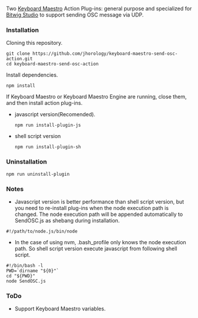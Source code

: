 Two [Keyboard Maestro](http://www.keyboardmaestro.com) Action Plug-ins: general purpose and specialized for [Bitwig Studio](http://www.bitwig.com) to support sending OSC message via UDP.

### Installation
Cloning this repository.
```shellscript
git clone https://github.com/jhorology/keyboard-maestro-send-osc-action.git
cd keyboard-maestro-send-osc-action
```
Install dependencies.
```shellscript
npm install
```
If Keyboard Maestro or Keyboard Maestro Engine are running, close them, and then install action plug-ins.
  - javascript version(Recomended).
    ```shellscript
    npm run install-plugin-js
    ```
  - shell script version
    ```shellscript
    npm run install-plugin-sh
    ```

### Uninstallation
```shellscript
npm run uninstall-plugin
```

### Notes
- Javascript version is better performance than shell script version, but you need to re-install plug-ins when the node execution path is changed. The node execution path will be appended automatically to SendOSC.js as shebang during installation.
```shellscript
#!/path/to/node.js/bin/node
```
- In the case of using nvm, .bash_profile only knows the node execution path. So shell script version execute javascript from following shell script.
```shellscript
#!/bin/bash -l
PWD=`dirname "${0}"`
cd "${PWD}"
node SendOSC.js
```
### ToDo
- Support Keyboard Maestro variables. 
